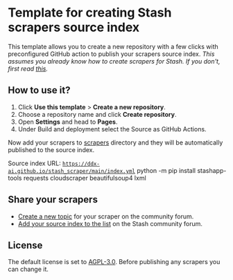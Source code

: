 # Template for creating Stash scrapers source index

This template allows you to create a new repository with a few clicks with preconfigured GitHub action to publish your scrapers source index. 
_This assumes you already know how to create scrapers for Stash. If you don't, first read [this](https://docs.stashapp.cc/in-app-manual/scraping/scraperdevelopment/)._

## How to use it?

1. Click **Use this template** > **Create a new repository**. 
1. Choose a repository name and click **Create repository**.
1. Open **Settings** and head to **Pages**.
1. Under Build and deployment select the Source as GitHub Actions.

Now add your scrapers to [scrapers](/scrapers) directory and they will be automatically published to the source index.

Source index URL: [`https://ddx-ai.github.io/stash_scraper/main/index.yml`](https://ddx-ai.github.io/stash_scraper/main/index.yml)
python -m pip install stashapp-tools requests cloudscraper beautifulsoup4 lxml
## Share your scrapers

- [Create a new topic](https://discourse.stashapp.cc/t/-/146) for your scraper on the community forum.
- [Add your source index to the list](https://discourse.stashapp.cc/t/-/834) on the Stash community forum.

## License

The default license is set to [AGPL-3.0](/LICENCE). Before publishing any scrapers you can change it.
